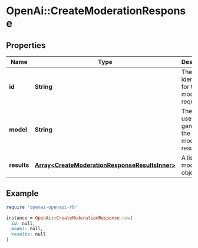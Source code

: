 # OpenAi::CreateModerationResponse

## Properties

| Name | Type | Description | Notes |
| ---- | ---- | ----------- | ----- |
| **id** | **String** | The unique identifier for the moderation request. |  |
| **model** | **String** | The model used to generate the moderation results. |  |
| **results** | [**Array&lt;CreateModerationResponseResultsInner&gt;**](CreateModerationResponseResultsInner.md) | A list of moderation objects. |  |

## Example

```ruby
require 'openai-openapi-rb'

instance = OpenAi::CreateModerationResponse.new(
  id: null,
  model: null,
  results: null
)
```

